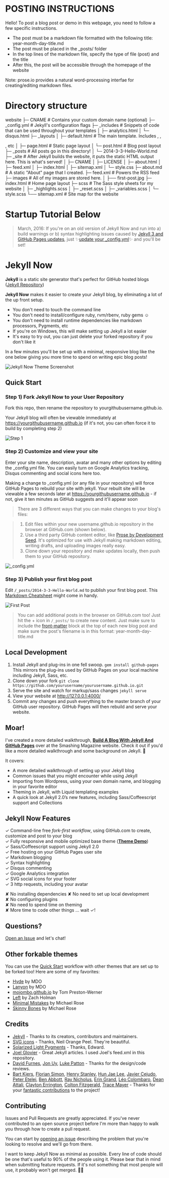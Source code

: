 # POSTING INSTRUCTIONS

Hello! To post a blog post or demo in this webpage, you need to follow a few specific instructions.
- The post must be a markdown file formatted with the following title: year-month-day-title.md
- The post must be placed in the _posts/ folder
- In the top lines of the markdown file, specify the type of file (post) and the title
- After this, the post will be accessible through the homepage of the website

Note: prose.io provides a natural word-processing interfae for creating/editing markdown files.

# Directory structure
website
├─ CNAME # Contains your custom domain name (optional)
├─ _config.yml # Jekyll's configuration flags
├─ _includes # Snippets of code that can be used throughout your templates
│  ├─ analytics.html
│  └─ disqus.html
├─ _layouts
│  ├─ default.html # The main template. Includes <head>, <navigation>, <footer>, etc
│  ├─ page.html # Static page layout
│  └─ post.html # Blog post layout
├─ _posts # All posts go in this directory!
│  └─ 2014-3-3-Hello-World.md
├─ _site # After Jekyll builds the website, it puts the static HTML output here. This is what's served!
│  ├─ CNAME
│  ├─ LICENSE
│  ├─ about.html
│  ├─ feed.xml
│  ├─ index.html
│  ├─ sitemap.xml
│  └─ style.css
├─ about.md # A static "About" page that I created.
├─ feed.xml # Powers the RSS feed
├─ images # All of my images are stored here.
│  ├── first-post.jpg
├─ index.html # Home page layout
├─ scss # The Sass style sheets for my website
│  ├─ _highlights.scss
│  ├─ _reset.scss
│  ├─ _variables.scss
│  └─ style.scss
└── sitemap.xml # Site map for the website


# Startup Tutorial Below



> March, 2016: If you're on an old version of Jekyll Now and run into a) build warnings or b) syntax highlighting issues caused by [Jekyll 3 and GitHub Pages updates](https://github.com/blog/2100-github-pages-now-faster-and-simpler-with-jekyll-3-0), just :sparkles:[update your _config.yml](https://github.com/barryclark/jekyll-now/pull/445/files):sparkles: and you'll be set!

# Jekyll Now

**Jekyll** is a static site generator that's perfect for GitHub hosted blogs ([Jekyll Repository](https://github.com/jekyll/jekyll))

**Jekyll Now** makes it easier to create your Jekyll blog, by eliminating a lot of the up front setup.

- You don't need to touch the command line
- You don't need to install/configure ruby, rvm/rbenv, ruby gems :relaxed:
- You don't need to install runtime dependencies like markdown processors, Pygments, etc
- If you're on Windows, this will make setting up Jekyll a lot easier
- It's easy to try out, you can just delete your forked repository if you don't like it

In a few minutes you'll be set up with a minimal, responsive blog like the one below giving you more time to spend on writing epic blog posts!

![Jekyll Now Theme Screenshot](/images/jekyll-now-theme-screenshot.jpg "Jekyll Now Theme Screenshot")

## Quick Start

### Step 1) Fork Jekyll Now to your User Repository

Fork this repo, then rename the repository to yourgithubusername.github.io.

Your Jekyll blog will often be viewable immediately at <https://yourgithubusername.github.io> (if it's not, you can often force it to build by completing step 2)

![Step 1](/images/step1.gif "Step 1")

### Step 2) Customize and view your site

Enter your site name, description, avatar and many other options by editing the _config.yml file. You can easily turn on Google Analytics tracking, Disqus commenting and social icons here too.

Making a change to _config.yml (or any file in your repository) will force GitHub Pages to rebuild your site with jekyll. Your rebuilt site will be viewable a few seconds later at <https://yourgithubusername.github.io> - if not, give it ten minutes as GitHub suggests and it'll appear soon

> There are 3 different ways that you can make changes to your blog's files:

> 1. Edit files within your new username.github.io repository in the browser at GitHub.com (shown below).
> 2. Use a third party GitHub content editor, like [Prose by Development Seed](http://prose.io). It's optimized for use with Jekyll making markdown editing, writing drafts, and uploading images really easy.
> 3. Clone down your repository and make updates locally, then push them to your GitHub repository.

![_config.yml](/images/config.png "_config.yml")

### Step 3) Publish your first blog post

Edit `/_posts/2014-3-3-Hello-World.md` to publish your first blog post. This [Markdown Cheatsheet](http://www.jekyllnow.com/Markdown-Style-Guide/) might come in handy.

![First Post](/images/first-post.png "First Post")

> You can add additional posts in the browser on GitHub.com too! Just hit the + icon in `/_posts/` to create new content. Just make sure to include the [front-matter](http://jekyllrb.com/docs/frontmatter/) block at the top of each new blog post and make sure the post's filename is in this format: year-month-day-title.md

## Local Development

1. Install Jekyll and plug-ins in one fell swoop. `gem install github-pages` This mirrors the plug-ins used by GitHub Pages on your local machine including Jekyll, Sass, etc.
2. Clone down your fork `git clone https://github.com/yourusername/yourusername.github.io.git`
3. Serve the site and watch for markup/sass changes `jekyll serve`
4. View your website at http://127.0.0.1:4000/
5. Commit any changes and push everything to the master branch of your GitHub user repository. GitHub Pages will then rebuild and serve your website.

## Moar!

I've created a more detailed walkthrough, [**Build A Blog With Jekyll And GitHub Pages**](http://www.smashingmagazine.com/2014/08/01/build-blog-jekyll-github-pages/) over at the Smashing Magazine website. Check it out if you'd like a more detailed walkthrough and some background on Jekyll. :metal:

It covers:

- A more detailed walkthrough of setting up your Jekyll blog
- Common issues that you might encounter while using Jekyll
- Importing from Wordpress, using your own domain name, and blogging in your favorite editor
- Theming in Jekyll, with Liquid templating examples
- A quick look at Jekyll 2.0’s new features, including Sass/Coffeescript support and Collections

## Jekyll Now Features

✓ Command-line free _fork-first workflow_, using GitHub.com to create, customize and post to your blog  
✓ Fully responsive and mobile optimized base theme (**[Theme Demo](http://jekyllnow.com)**)  
✓ Sass/Coffeescript support using Jekyll 2.0  
✓ Free hosting on your GitHub Pages user site  
✓ Markdown blogging  
✓ Syntax highlighting  
✓ Disqus commenting  
✓ Google Analytics integration  
✓ SVG social icons for your footer  
✓ 3 http requests, including your avatar  

✘ No installing dependencies
✘ No need to set up local development  
✘ No configuring plugins  
✘ No need to spend time on theming  
✘ More time to code other things ... wait ✓!  

## Questions?

[Open an Issue](https://github.com/barryclark/jekyll-now/issues/new) and let's chat!

## Other forkable themes

You can use the [Quick Start](https://github.com/barryclark/jekyll-now#quick-start) workflow with other themes that are set up to be forked too! Here are some of my favorites:

- [Hyde](https://github.com/poole/hyde) by MDO
- [Lanyon](https://github.com/poole/lanyon) by MDO
- [mojombo.github.io](https://github.com/mojombo/mojombo.github.io) by Tom Preston-Werner
- [Left](https://github.com/holman/left) by Zach Holman
- [Minimal Mistakes](https://github.com/mmistakes/minimal-mistakes) by Michael Rose
- [Skinny Bones](https://github.com/mmistakes/skinny-bones-jekyll) by Michael Rose

## Credits

- [Jekyll](https://github.com/jekyll/jekyll) - Thanks to its creators, contributors and maintainers.
- [SVG icons](https://github.com/neilorangepeel/Free-Social-Icons) - Thanks, Neil Orange Peel. They're beautiful.
- [Solarized Light Pygments](https://gist.github.com/edwardhotchkiss/2005058) - Thanks, Edward.
- [Joel Glovier](http://joelglovier.com/writing/) - Great Jekyll articles. I used Joel's feed.xml in this repository.
- [David Furnes](https://github.com/dfurnes), [Jon Uy](https://github.com/jonuy), [Luke Patton](https://github.com/lkpttn) - Thanks for the design/code reviews.
- [Bart Kiers](https://github.com/bkiers), [Florian Simon](https://github.com/vermluh), [Henry Stanley](https://github.com/henryaj), [Hun Jae Lee](https://github.com/hunjaelee), [Javier Cejudo](https://github.com/javiercejudo), [Peter Etelej](https://github.com/etelej), [Ben Abbott](https://github.com/jaminscript), [Ray Nicholus](https://github.com/rnicholus), [Erin Grand](https://github.com/eringrand), [Léo Colombaro](https://github.com/LeoColomb), [Dean Attali](https://github.com/daattali), [Clayton Errington](https://github.com/cjerrington), [Colton Fitzgerald](https://github.com/coltonfitzgerald), [Trace Mayer](https://github.com/sunnankar) - Thanks for your [fantastic contributions](https://github.com/barryclark/jekyll-now/commits/master) to the project!

## Contributing

Issues and Pull Requests are greatly appreciated. If you've never contributed to an open source project before I'm more than happy to walk you through how to create a pull request.

You can start by [opening an issue](https://github.com/barryclark/jekyll-now/issues/new) describing the problem that you're looking to resolve and we'll go from there.

I want to keep Jekyll Now as minimal as possible. Every line of code should be one that's useful to 90% of the people using it. Please bear that in mind when submitting feature requests. If it's not something that most people will use, it probably won't get merged. :guardsman:
